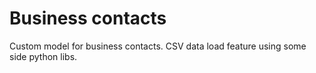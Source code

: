 # Business contacts
Custom model for business contacts.
CSV data load feature using some side python libs.
